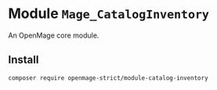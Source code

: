 # Module `Mage_CatalogInventory`

An OpenMage core module.

## Install

``` bash
composer require openmage-strict/module-catalog-inventory
```

